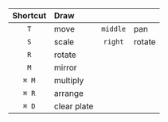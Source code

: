 | Shortcut | Draw        |          |        |
| :-:      | :-          | :-:      | :-     |
| `T`      | move        | `middle` | pan    |
| `S`      | scale       | `right`  | rotate |
| `R`      | rotate      |          |        |
| `M`      | mirror      |          |        |
| `⌘ M`    | multiply    |          |        |
| `⌘ R`    | arrange     |          |        |
| `⌘ D`    | clear plate |          |        |